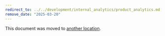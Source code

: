 ```yaml
---
redirect_to: ../../development/internal_analytics/product_analytics.md
remove_date: "2025-03-20"
---
```


<!-- markdownlint-disable -->
<!-- vale off -->

This document was moved to [another location](../../development/internal_analytics/product_analytics.md).

<!-- This redirect file can be deleted after <2025-03-20>. -->
<!-- Redirects that point to other docs in the same project expire in three months. -->
<!-- Redirects that point to docs in a different project or site (for example, link is not relative and starts with `https:`) expire in one year. -->
<!-- Before deletion, see: https://docs.gitlab.com/ee/development/documentation/redirects.html -->
